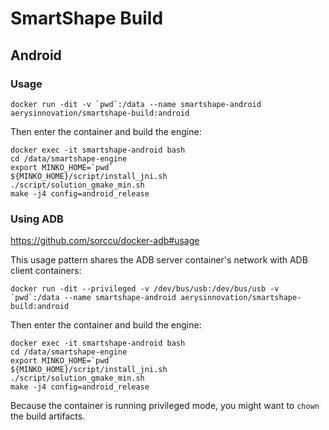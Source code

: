 # SmartShape Build


## Android

### Usage

```
docker run -dit -v `pwd`:/data --name smartshape-android aerysinnovation/smartshape-build:android
```

Then enter the container and build the engine:

```
docker exec -it smartshape-android bash
cd /data/smartshape-engine
export MINKO_HOME=`pwd`
${MINKO_HOME}/script/install_jni.sh
./script/solution_gmake_min.sh
make -j4 config=android_release
```

### Using ADB

https://github.com/sorccu/docker-adb#usage

This usage pattern shares the ADB server container's network with ADB client containers:

```
docker run -dit --privileged -v /dev/bus/usb:/dev/bus/usb -v `pwd`:/data --name smartshape-android aerysinnovation/smartshape-build:android
```

Then enter the container and build the engine:

```
docker exec -it smartshape-android bash
cd /data/smartshape-engine
export MINKO_HOME=`pwd`
${MINKO_HOME}/script/install_jni.sh
./script/solution_gmake_min.sh
make -j4 config=android_release
```

Because the container is running privileged mode, you might want to `chown` the build artifacts.
